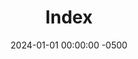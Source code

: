 ---
layout: home
title:  "Index"
date:   2024-01-01 00:00:00 -0500
image: /assets/images/placeholder-image.png
---
